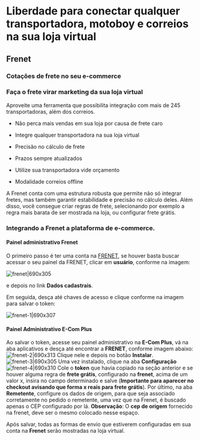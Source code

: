 # Liberdade para conectar qualquer transportadora, motoboy e correios na sua loja virtual

## Frenet

### Cotações de frete no seu e-commerce

### Faça o frete virar marketing da sua loja virtual

Aproveite uma ferramenta que possibilita integração com mais de 245 transportadoras, além dos correios.

* Não perca mais vendas em sua loja por causa de frete caro

* Integre qualquer transportadora na sua loja virtual

* Precisão no cálculo de frete

* Prazos sempre atualizados

* Utilize sua transportadora vide orçamento

* Modalidade correios offline

A Frenet conta com uma estrutura robusta que permite não só integrar fretes, mas também garantir estabilidade e precisão no cálculo deles. Além disso, você consegue criar regras de frete, selecionando por exemplo a regra mais barata de ser mostrada na loja, ou configurar frete grátis.

### Integrando a Frenet a plataforma de e-commerce.

#### Painel administrativo Frenet

O primeiro passo é ter uma conta na [FRENET](http://frenet.com.br), se houver basta buscar acessar o seu painel da FRENET, clicar em **usuário**, conforme na imagem:

![frenet|690x305](https://community.e-com.plus/uploads/default/original/2X/d/dae8d5c195bd943496300adea80b4f0fc96196ed.png)

e depois no link **Dados cadastrais**. 

Em seguida, desça até chaves de acesso e clique conforme na imagem para salvar o token:

![frenet-1|690x307](https://community.e-com.plus/uploads/default/original/2X/9/9484916929980ac23a5a5490302733917257d643.png) 

#### Painel Administrativo E-Com Plus

Ao salvar o token, acesse seu painel administrativo na **E-Com Plus**, vá na aba aplicativos e desça até encontrar a **FRENET**, conforme imagem abaixo:
![frenet-2|690x313](https://community.e-com.plus/uploads/default/original/2X/7/7a098d5a103e83ae4cffc642a5cab076d0cdd40c.png)
Clique nele e depois no botão **Instalar**.
![frenet-3|690x305](https://community.e-com.plus/uploads/default/original/2X/7/7c680f6f2110b573c1b32594d7e134a3ca7da42b.png) 
Uma vez instalado, clique na aba **Configuração**
![frenet-4|690x310](https://community.e-com.plus/uploads/default/original/2X/7/7e8d135ef7359d5e093daf3a6f8db8944c273ea9.png) 
Cole o **token** que havia copiado na seção anterior e se houver alguma regra de **frete grátis**, configurado na **frenet**, acima de um valor x, insira no campo determinado e salve (**Importante para aparecer no checkout avisando que forma x reais para frete grátis**).
Por último, na aba **Remetente**, configure os dados de origem, para que seja associado corretamente no pedido o remetente, uma vez que na Frenet, é buscado apenas o CEP configurado por lá. **Observação**: O **cep de origem** fornecido na frenet, deve ser o mesmo colocado nesse espaço.

Após salvar, todas as formas de envio que estiverem configuradas em sua conta na **Frenet** serão mostradas na loja virtual.
